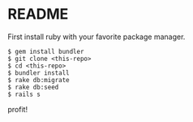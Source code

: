 # README

First install ruby with your favorite package manager.
```shell
$ gem install bundler
$ git clone <this-repo>
$ cd <this-repo>
$ bundler install
$ rake db:migrate
$ rake db:seed
$ rails s
```
profit!

